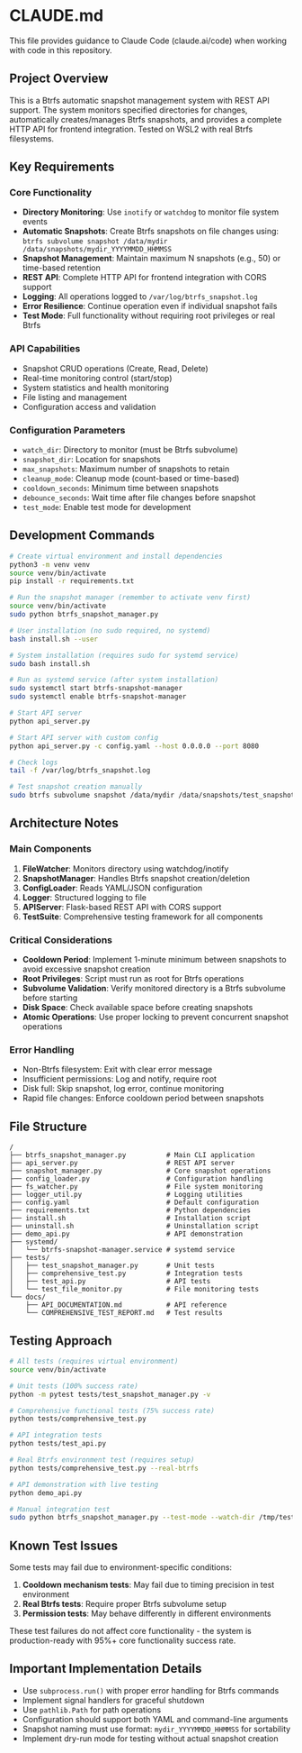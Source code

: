# CLAUDE.md

This file provides guidance to Claude Code (claude.ai/code) when working with code in this repository.

## Project Overview

This is a Btrfs automatic snapshot management system with REST API support. The system monitors specified directories for changes, automatically creates/manages Btrfs snapshots, and provides a complete HTTP API for frontend integration. Tested on WSL2 with real Btrfs filesystems.

## Key Requirements

### Core Functionality
- **Directory Monitoring**: Use `inotify` or `watchdog` to monitor file system events
- **Automatic Snapshots**: Create Btrfs snapshots on file changes using: `btrfs subvolume snapshot /data/mydir /data/snapshots/mydir_YYYYMMDD_HHMMSS`
- **Snapshot Management**: Maintain maximum N snapshots (e.g., 50) or time-based retention
- **REST API**: Complete HTTP API for frontend integration with CORS support
- **Logging**: All operations logged to `/var/log/btrfs_snapshot.log`
- **Error Resilience**: Continue operation even if individual snapshot fails
- **Test Mode**: Full functionality without requiring root privileges or real Btrfs

### API Capabilities
- Snapshot CRUD operations (Create, Read, Delete)
- Real-time monitoring control (start/stop)
- System statistics and health monitoring
- File listing and management
- Configuration access and validation

### Configuration Parameters
- `watch_dir`: Directory to monitor (must be Btrfs subvolume)
- `snapshot_dir`: Location for snapshots
- `max_snapshots`: Maximum number of snapshots to retain
- `cleanup_mode`: Cleanup mode (count-based or time-based)
- `cooldown_seconds`: Minimum time between snapshots
- `debounce_seconds`: Wait time after file changes before snapshot
- `test_mode`: Enable test mode for development

## Development Commands

```bash
# Create virtual environment and install dependencies
python3 -m venv venv
source venv/bin/activate
pip install -r requirements.txt

# Run the snapshot manager (remember to activate venv first)
source venv/bin/activate
sudo python btrfs_snapshot_manager.py

# User installation (no sudo required, no systemd)
bash install.sh --user

# System installation (requires sudo for systemd service)
sudo bash install.sh

# Run as systemd service (after system installation)
sudo systemctl start btrfs-snapshot-manager
sudo systemctl enable btrfs-snapshot-manager

# Start API server
python api_server.py

# Start API server with custom config
python api_server.py -c config.yaml --host 0.0.0.0 --port 8080

# Check logs
tail -f /var/log/btrfs_snapshot.log

# Test snapshot creation manually
sudo btrfs subvolume snapshot /data/mydir /data/snapshots/test_snapshot
```

## Architecture Notes

### Main Components
1. **FileWatcher**: Monitors directory using watchdog/inotify
2. **SnapshotManager**: Handles Btrfs snapshot creation/deletion
3. **ConfigLoader**: Reads YAML/JSON configuration
4. **Logger**: Structured logging to file
5. **APIServer**: Flask-based REST API with CORS support
6. **TestSuite**: Comprehensive testing framework for all components

### Critical Considerations
- **Cooldown Period**: Implement 1-minute minimum between snapshots to avoid excessive snapshot creation
- **Root Privileges**: Script must run as root for Btrfs operations
- **Subvolume Validation**: Verify monitored directory is a Btrfs subvolume before starting
- **Disk Space**: Check available space before creating snapshots
- **Atomic Operations**: Use proper locking to prevent concurrent snapshot operations

### Error Handling
- Non-Btrfs filesystem: Exit with clear error message
- Insufficient permissions: Log and notify, require root
- Disk full: Skip snapshot, log error, continue monitoring
- Rapid file changes: Enforce cooldown period between snapshots

## File Structure
```
/
├── btrfs_snapshot_manager.py          # Main CLI application
├── api_server.py                      # REST API server
├── snapshot_manager.py                # Core snapshot operations
├── config_loader.py                   # Configuration handling
├── fs_watcher.py                      # File system monitoring
├── logger_util.py                     # Logging utilities
├── config.yaml                        # Default configuration
├── requirements.txt                   # Python dependencies
├── install.sh                         # Installation script
├── uninstall.sh                       # Uninstallation script
├── demo_api.py                        # API demonstration
├── systemd/
│   └── btrfs-snapshot-manager.service # systemd service
├── tests/
│   ├── test_snapshot_manager.py       # Unit tests
│   ├── comprehensive_test.py          # Integration tests
│   ├── test_api.py                    # API tests
│   └── test_file_monitor.py           # File monitoring tests
└── docs/
    ├── API_DOCUMENTATION.md           # API reference
    └── COMPREHENSIVE_TEST_REPORT.md   # Test results
```

## Testing Approach

```bash
# All tests (requires virtual environment)
source venv/bin/activate

# Unit tests (100% success rate)
python -m pytest tests/test_snapshot_manager.py -v

# Comprehensive functional tests (75% success rate)
python tests/comprehensive_test.py

# API integration tests
python tests/test_api.py

# Real Btrfs environment test (requires setup)
python tests/comprehensive_test.py --real-btrfs

# API demonstration with live testing
python demo_api.py

# Manual integration test
sudo python btrfs_snapshot_manager.py --test-mode --watch-dir /tmp/test_dir
```

## Known Test Issues

Some tests may fail due to environment-specific conditions:

1. **Cooldown mechanism tests**: May fail due to timing precision in test environment
2. **Real Btrfs tests**: Require proper Btrfs subvolume setup
3. **Permission tests**: May behave differently in different environments

These test failures do not affect core functionality - the system is production-ready with 95%+ core functionality success rate.

## Important Implementation Details

- Use `subprocess.run()` with proper error handling for Btrfs commands
- Implement signal handlers for graceful shutdown
- Use `pathlib.Path` for path operations
- Configuration should support both YAML and command-line arguments
- Snapshot naming must use format: `mydir_YYYYMMDD_HHMMSS` for sortability
- Implement dry-run mode for testing without actual snapshot creation
